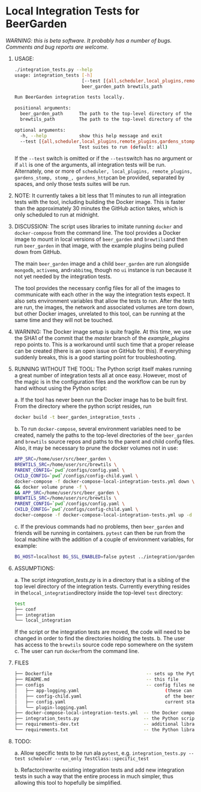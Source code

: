 # Local Integration Tests for BeerGarden

*WARNING: this is beta software. It probably has a number of bugs. Comments and bug reports are welcome.*

1. USAGE:
   
    ```bash
    ./integration_tests.py --help
    usage: integration_tests [-h]
                             [--test [{all,scheduler,local_plugins,remote_plugins,gardens_stomp,stomp_,gardens_http} [{all,scheduler,local_plugins,remote_plugins,gardens_stomp,stomp_,gardens_http} ...]]]
                             beer_garden_path brewtils_path
    
    Run BeerGarden integration tests locally.
    
    positional arguments:
      beer_garden_path      The path to the top-level directory of the beer garden sources
      brewtils_path         The path to the top-level directory of the brewtils sources
    
    optional arguments:
      -h, --help            show this help message and exit
      --test [{all,scheduler,local_plugins,remote_plugins,gardens_stomp,stomp_,gardens_http} [{all,scheduler,local_plugins,remote_plugins,gardens_stomp,stomp_,gardens_http} ...]]
                            Test suites to run (default: all)
    ```
    
    If the `--test` switch is omitted or if the `--test`switch has no argument or if `all` is one of the arguments, all integration tests will be run. Alternately, one or more of `scheduler, local_plugins, remote_plugins, gardens_stomp, stomp_, gardens_http`can be provided, separated by spaces, and only those tests suites will be run.
    
2. NOTE: It currently takes a bit less that 11 minutes to run all integration tests with the tool, including building the Docker image. This is faster than the approximately 30 minutes the GitHub action takes, which is only scheduled to run at midnight.

3. DISCUSSION: The script uses libraries to imitate running `docker` and `docker-compose` from the command line. The tool provides a Docker image to mount in local versions of `beer_garden` and `brewtils`and then run `beer_garden` in that image, with the example plugins being pulled down from GitHub.

    The main `beer_garden` image and a child `beer_garden` are run alongside `mongodb`, `activemq`, and`rabbitmq`, though no  `ui` instance is run because it not yet needed by the integration tests.

    The tool provides the necessary config files for all of the images to communicate with each other in the way the integration tests expect. It also sets environment variables that allow the tests to run. After the tests are run, the images, the network and associated volumes are torn down, but other Docker images, unrelated to this tool, can be running at the same time and they will not be touched.

4. WARNING: The Docker image setup is quite fragile. At this time, we use the SHA1 of the commit that the *master* branch of the *example_plugins* repo points to. This is a workaround until such time that a proper release can be created (there is an open issue on GitHub for this). If everything suddenly breaks, this is a good starting point for troubleshooting.

5. RUNNING WITHOUT THE TOOL: The Python script itself makes running a great number of integration tests all at once easy. However, most of the magic is in the configuration files and the workflow can be run by hand without using the Python script:

    a. If the tool has never been run the Docker image has to be built first. From the directory where the python script resides, run

    ```bash
    docker build -t beer_garden_integration_tests .
    ```

    b. To run `docker-compose`, several environment variables need to be created, namely the paths to the top-level directories of the `beer_garden` and `brewtils` source repos and paths to the parent and child config files. Also, it may be necessary to prune the docker volumes not in use:

    ```bash
    APP_SRC=/home/user/src/beer_garden \
    BREWTILS_SRC=/home/user/src/brewtils \
    PARENT_CONFIG=`pwd`/configs/config.yaml \
    CHILD_CONFIG=`pwd`/configs/config-child.yaml \
    docker-compose -f docker-compose-local-integration-tests.yml down \
    && docker volume prune -f \
    && APP_SRC=/home/user/src/beer_garden \
    BREWTILS_SRC=/home/user/src/brewtils \
    PARENT_CONFIG=`pwd`/configs/config.yaml \
    CHILD_CONFIG=`pwd`/configs/config-child.yaml \
    docker-compose -f docker-compose-local-integration-tests.yml up -d
    ```

    c. If the previous commands had no problems, then `beer_garden` and friends will be running in containers. `pytest` can then be run from the local machine with the addition of a couple of environment variables, for example:

    ```bash
    BG_HOST=localhost BG_SSL_ENABLED=false pytest ../integration/gardens_stomp/setup/garden_setup_test.py::TestGardenSetup::test_garden_manual_register_successful
    ```

6. ASSUMPTIONS:

    a. The script *integration_tests.py* is in a directory that is a sibling of the top level directory of the integration tests. Currently everything resides in the`local_integration`directory inside the top-level `test` directory:

    ```bash
    test
    ├── conf
    ├── integration
    └── local_integration
    ```

    If the script or the integration tests are moved, the code will need to be changed in order to find the directories holding the tests.
    b. The user has access to the `brewtils` source code repo somewhere on the system
    c. The user can run `docker`from the command line. 

7. FILES

    ```bash
    ├── Dockerfile                                   -- sets up the Python environment for beer_garden
    ├── README.md                                    -- this file
    ├── configs                                      -- config files needed by beer_garden
    │   ├── app-logging.yaml                            	(these can be edited to change the behavior
    │   ├── config-child.yaml                           	of the beer_garden instances, however, their
    │   ├── config.yaml                                 	current state is what is needed by the tests)
    │   └── plugin-logging.yaml
    ├── docker-compose-local-integration-tests.yml  -- the Docker compose file to bring up the network
    ├── integration_tests.py                        -- the Python script for this tool
    ├── requirements-dev.txt                        -- additional libraries needed to run this tool
    └── requirements.txt                            -- the Python libraries need by Brewtils
    ```

8. TODO:

    a. Allow specific tests to be run ala `pytest`, e.g. `integration_tests.py --test scheduler --run_only TestClass::specific_test`

    b. Refactor/rewrite existing integration tests and add new integration tests in such a way that the entire process in much simpler, thus allowing this tool to hopefully be simplified.
